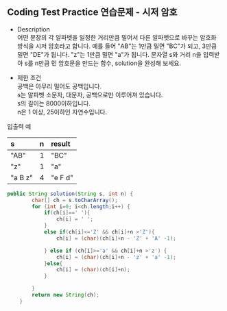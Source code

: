 ## Coding Test Practice 연습문제 - 시저 암호

- Description <br>
어떤 문장의 각 알파벳을 일정한 거리만큼 밀어서 다른 알파벳으로 바꾸는 암호화 방식을 시저 암호라고 합니다. 예를 들어 "AB"는 1만큼 밀면 "BC"가 되고, 3만큼 밀면 "DE"가 됩니다. "z"는 1만큼 밀면 "a"가 됩니다. 문자열 s와 거리 n을 입력받아 s를 n만큼 민 암호문을 만드는 함수, solution을 완성해 보세요.

- 제한 조건 <br>
공백은 아무리 밀어도 공백입니다. <br>
s는 알파벳 소문자, 대문자, 공백으로만 이루어져 있습니다. <br>
s의 길이는 8000이하입니다. <br>
n은 1 이상, 25이하인 자연수입니다. <br>


입출력 예

|s	|n|	result|
|:---|:---|:---|
|"AB"	|1|	"BC"|
|"z"	|1	|"a"|
|"a B z"|	4|	"e F d"|


```java
public String solution(String s, int n) {
        char[] ch = s.toCharArray();
        for (int i=0; i<ch.length;i++) {
            if(ch[i]==' '){
                ch[i] = ' ';
            }
            else if(ch[i]<='Z' && ch[i]+n >'Z'){
                ch[i] = (char)(ch[i]+n - 'Z' + 'A' -1);

            } else if (ch[i]>='a' && ch[i]+n >'z') {
                ch[i] = (char)(ch[i]+n - 'z' + 'a' -1);
            }else{
                ch[i] = (char)(ch[i]+n);
            }

        }
        return new String(ch);
    }
```
